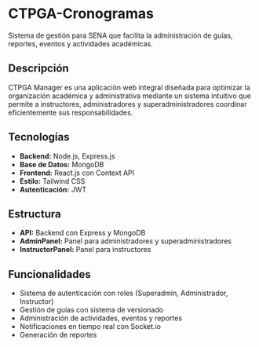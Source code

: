 # CTPGA-Cronogramas

Sistema de gestión para SENA que facilita la administración de guías, reportes, eventos y actividades académicas.

## Descripción

CTPGA Manager es una aplicación web integral diseñada para optimizar la organización académica y administrativa mediante un sistema intuitivo que permite a instructores, administradores y superadministradores coordinar eficientemente sus responsabilidades.

## Tecnologías

- **Backend:** Node.js, Express.js
- **Base de Datos:** MongoDB
- **Frontend:** React.js con Context API
- **Estilo:** Tailwind CSS
- **Autenticación:** JWT

## Estructura

- **API:** Backend con Express y MongoDB
- **AdminPanel:** Panel para administradores y superadministradores
- **InstructorPanel:** Panel para instructores

## Funcionalidades

- Sistema de autenticación con roles (Superadmin, Administrador, Instructor)
- Gestión de guías con sistema de versionado
- Administración de actividades, eventos y reportes
- Notificaciones en tiempo real con Socket.io
- Generación de reportes